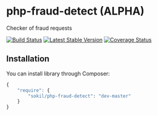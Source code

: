 php-fraud-detect (ALPHA)
================

Checker of fraud requests 

[![Build Status](https://travis-ci.org/sokil/php-fraud-detect.png?branch=master&1)](https://travis-ci.org/sokil/php-fraud-detect)
[![Latest Stable Version](https://poser.pugx.org/sokil/php-fraud-detect/v/stable.png)](https://packagist.org/packages/sokil/php-fraud-detect)
[![Coverage Status](https://coveralls.io/repos/sokil/php-fraud-detect/badge.png)](https://coveralls.io/r/sokil/php-fraud-detect)

Installation
------------

You can install library through Composer:
```javascript
{
    "require": {
        "sokil/php-fraud-detect": "dev-master"
    }
}
```
